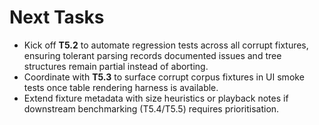 # Next Tasks

- Kick off **T5.2** to automate regression tests across all corrupt fixtures, ensuring tolerant parsing records documented issues and tree structures remain partial instead of aborting.
- Coordinate with **T5.3** to surface corrupt corpus fixtures in UI smoke tests once table rendering harness is available.
- Extend fixture metadata with size heuristics or playback notes if downstream benchmarking (T5.4/T5.5) requires prioritisation.
